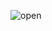 ![open](https://raw.githubusercontent.com/wangding/selenium-ide-doc/master/images/chapt3_img05_IDE_open.png "open")

